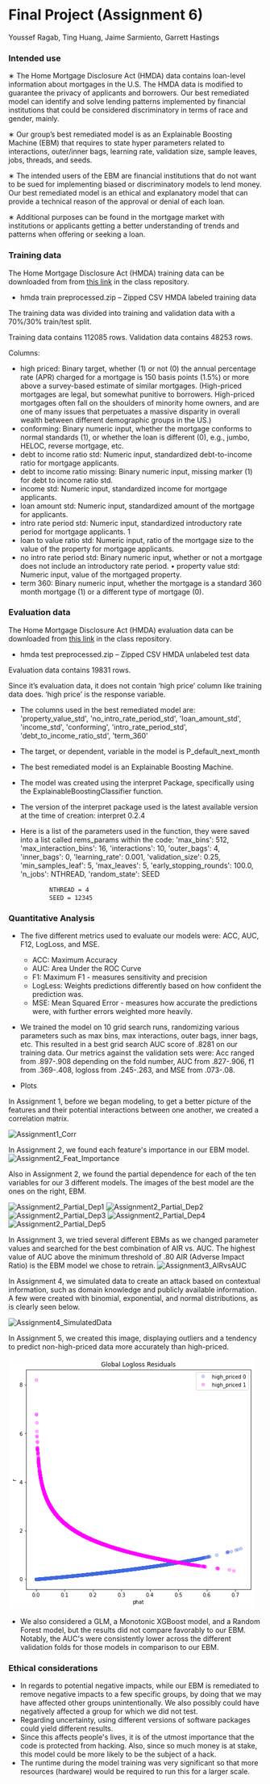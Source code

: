 
# Final Project (Assignment 6)
Youssef Ragab, Ting Huang, Jaime Sarmiento, Garrett Hastings

### Intended use
∗ The Home Mortgage Disclosure Act (HMDA) data contains loan-level information about mortgages in the U.S. The HMDA data is modified to guarantee the privacy of applicants and borrowers. Our best remediated model can identify and solve lending patterns implemented by financial institutions that could be considered discriminatory in terms of race and gender, mainly.

∗ Our group’s best remediated model is as an Explainable Boosting Machine (EBM) that requires to state hyper parameters related to interactions, outer/inner bags, learning rate, validation size, sample leaves, jobs, threads, and seeds.

∗ The intended users of the EBM are financial institutions that do not want to be sued for implementing biased or discriminatory models to lend money. Our best remediated model is an ethical and explanatory model that can provide a technical reason of the approval or denial of each loan.

∗ Additional purposes can be found in the mortgage market with institutions or applicants getting a better understanding of trends and patterns when offering or seeking a loan.

### Training data

The Home Mortgage Disclosure Act (HMDA) training data can be downloaded from from [this link](https://github.com/jphall663/GWU_rml/blob/bf2f60875315cff30257ee24036d8d47836e9ee8/assignments/data/hmda_train_preprocessed.zip) in the class repository.

 * hmda train preprocessed.zip – Zipped CSV HMDA labeled training data

The training data was divided into training and validation data with a 70%/30% train/test split.

Training data contains 112085 rows.
Validation data contains 48253 rows.

Columns:
* high priced: Binary target, whether (1) or not (0) the annual percentage rate (APR) charged for a mortgage is 150 basis points (1.5%) or more above a survey-based estimate of similar mortgages. (High-priced mortgages are legal, but somewhat punitive to borrowers. High-priced mortgages often fall on the shoulders of minority home owners, and are one of many issues that perpetuates a massive disparity in overall wealth between different demographic groups in the US.)
* conforming: Binary numeric input, whether the mortgage conforms to normal standards (1), or whether the loan is different (0), e.g., jumbo, HELOC, reverse mortgage, etc. 
* debt to income ratio std: Numeric input, standardized debt-to-income ratio for mortgage applicants. 
* debt to income ratio missing: Binary numeric input, missing marker (1) for debt to income ratio std. 
* income std: Numeric input, standardized income for mortgage applicants. 
* loan amount std: Numeric input, standardized amount of the mortgage for applicants.
* intro rate period std: Numeric input, standardized introductory rate period for mortgage applicants. 1 
* loan to value ratio std: Numeric input, ratio of the mortgage size to the value of the property for mortgage applicants. 
* no intro rate period std: Binary numeric input, whether or not a mortgage does not include an introductory rate period. • property value std: Numeric input, value of the mortgaged property. 
* term 360: Binary numeric input, whether the mortgage is a standard 360 month mortgage (1) or a different type of mortgage (0).


### Evaluation data 

The Home Mortgage Disclosure Act (HMDA) evaluation data can be downloaded from [this link](https://github.com/jphall663/GWU_rml/blob/bf2f60875315cff30257ee24036d8d47836e9ee8/assignments/data/hmda_test_preprocessed.zip) in the class repository.

* hmda test preprocessed.zip – Zipped CSV HMDA unlabeled test data

Evaluation data contains 19831 rows.

Since it’s evaluation data, it does not contain ‘high price’ column like training data does. ‘high price’ is the response variable.


* The columns used in the best remediated model are: 'property_value_std', 'no_intro_rate_period_std', 'loan_amount_std', 'income_std', 'conforming', 'intro_rate_period_std', 'debt_to_income_ratio_std', 'term_360'

* The target, or dependent, variable in the model is P_default_next_month

* The best remediated model is an Explainable Boosting Machine.
    
* The model was created using the interpret Package, specifically using the ExplainableBoostingClassifier function.

* The version of the interpret package used is the latest available version at the time of creation: interpret            0.2.4

* Here is a list of the parameters used in the function, they were saved into a list called rems_params within the code: 
              'max_bins': 512,
              'max_interaction_bins': 16,
              'interactions': 10,
              'outer_bags': 4,
              'inner_bags': 0,
              'learning_rate': 0.001,
              'validation_size': 0.25,
              'min_samples_leaf': 5,
              'max_leaves': 5,
              'early_stopping_rounds': 100.0,
              'n_jobs': NTHREAD, 
              'random_state': SEED
              
              NTHREAD = 4
              SEED = 12345
              
### Quantitative Analysis

* The five different metrics used to evaluate our models were: ACC, AUC, F12, LogLoss, and MSE.
  * ACC:  Maximum Accuracy
  * AUC: Area Under the ROC Curve
  * F1: Maximum F1 - measures sensitivity and precision
  * LogLess: Weights predictions differently based on how confident the prediction was.
  * MSE: Mean Squared Error - measures how accurate the predictions were, with further errors weighted more heavily.
* We trained the model on 10 grid search runs, randomizing various parameters such as max bins, max interactions, outer bags, inner bags, etc. This resulted in a best grid search AUC score of .8281 on our training data. Our metrics against the validation sets were: Acc ranged from .897-.908 depending on the fold number, AUC from .827-.906, f1 from .369-.408, logloss from .245-.263, and MSE from .073-.08.

* Plots

In Assignment 1, before we began modeling, to get a better picture of the features and their potential interactions between one another, we created a correlation matrix. 

![Assignment1_Corr](https://user-images.githubusercontent.com/84480851/123499541-905b1180-d605-11eb-8e3d-164339f2acf0.png)

In Assignment 2, we found each feature's importance in our EBM model. 
![Assignment2_Feat_Importance](https://user-images.githubusercontent.com/84480851/123500168-0eb9b280-d60a-11eb-8eed-6885174a7fcb.PNG)

Also in Assignment 2, we found the partial dependence for each of the ten variables for our 3 different models. The images of the best model are the ones on the right, EBM. 

![Assignment2_Partial_Dep1](https://user-images.githubusercontent.com/84480851/123499394-69e8a680-d604-11eb-934d-68897aabdc0d.PNG)
![Assignment2_Partial_Dep2](https://user-images.githubusercontent.com/84480851/123499395-69e8a680-d604-11eb-9e10-69498a64afcd.PNG)
![Assignment2_Partial_Dep3](https://user-images.githubusercontent.com/84480851/123499391-69501000-d604-11eb-91a8-113ff34fc5a6.PNG)
![Assignment2_Partial_Dep4](https://user-images.githubusercontent.com/84480851/123499392-69501000-d604-11eb-9326-c3b02e28a450.PNG)
![Assignment2_Partial_Dep5](https://user-images.githubusercontent.com/84480851/123499393-69e8a680-d604-11eb-93cb-70a28f3d6798.PNG)

In Assignment 3, we tried several different EBMs as we changed parameter values and searched for the best combination of AIR vs. AUC. The highest value of AUC above the minimum threshold of .80 AIR (Adverse Impact Ratio) is the EBM model we chose to retrain.
![Assignment3_AIRvsAUC](https://user-images.githubusercontent.com/84480851/123499802-3b1fff80-d607-11eb-9e42-534a69be5cc0.png)

In Assignment 4, we simulated data to create an attack based on contextual information, such as domain knowledge and publicly available information. A few were created with binomial, exponential, and normal distributions, as is clearly seen below.

![Assignment4_SimulatedData](https://user-images.githubusercontent.com/84480851/123499935-314acc00-d608-11eb-8447-ee00a255ce06.png)


In Assignment 5, we created this image, displaying outliers and a tendency to predict non-high-priced data more accurately than high-priced.

![Residuals with Outliers](https://github.com/youssefragab99/dnsc6290_assignment_1/blob/main/residuals_Assignment5.png)

* We also considered a GLM, a Monotonic XGBoost model, and a Random Forest model, but the results did not compare favorably to our EBM. Notably, the AUC's were consistently lower across the different validation folds for those models in comparison to our EBM.


### Ethical considerations
* In regards to potential negative impacts, while our EBM is remediated to remove negative impacts to a few specific groups, by doing that we may have affected other groups unintentionally. We also possibly could have negatively affected a group for which we did not test.
* Regarding uncertainty, using different versions of software packages could yield different results. 
* Since this affects people's lives, it is of the utmost importance that the code is protected from hacking. Also, since so much money is at stake, this model could be more likely to be the subject of a hack.
* The runtime during the model training was very significant so that more resources (hardware) would be required to run this for a larger scale.  

